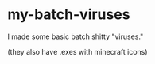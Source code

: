 # my-batch-viruses
I made some basic batch shitty "viruses." 

(they also have .exes with minecraft icons)
